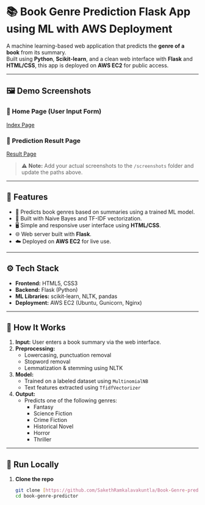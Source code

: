 # 📚 Book Genre Prediction Flask App using ML with AWS Deployment

A machine learning-based web application that predicts the **genre of a book** from its summary.  
Built using **Python**, **Scikit-learn**, and a clean web interface with **Flask** and **HTML/CSS**, this app is deployed on **AWS EC2** for public access.

---

## 🖼️ Demo Screenshots

### 🔹 Home Page (User Input Form)
[Index Page](images/index_page.png)
### 🔹 Prediction Result Page
[Result Page](images/result_page.png)

> ⚠️ **Note:** Add your actual screenshots to the `/screenshots` folder and update the paths above.

---

## 🚀 Features

- 📖 Predicts book genres based on summaries using a trained ML model.
- 🧠 Built with Naive Bayes and TF-IDF vectorization.
- 🖥️ Simple and responsive user interface using **HTML/CSS**.
- 🌐 Web server built with **Flask**.
- ☁️ Deployed on **AWS EC2** for live use.

---

## ⚙️ Tech Stack

- **Frontend:** HTML5, CSS3
- **Backend:** Flask (Python)
- **ML Libraries:** scikit-learn, NLTK, pandas
- **Deployment:** AWS EC2 (Ubuntu, Gunicorn, Nginx)

---

## 🧠 How It Works

1. **Input:** User enters a book summary via the web interface.
2. **Preprocessing:**
   - Lowercasing, punctuation removal
   - Stopword removal
   - Lemmatization & stemming using NLTK
3. **Model:**
   - Trained on a labeled dataset using `MultinomialNB`
   - Text features extracted using `TfidfVectorizer`
4. **Output:**
   - Predicts one of the following genres:
     - Fantasy
     - Science Fiction
     - Crime Fiction
     - Historical Novel
     - Horror
     - Thriller

---

## 🧪 Run Locally

1. **Clone the repo**
   ```bash
   git clone [https://github.com/SakethRamkalavakuntla/Book-Genre-predictor-app.git]
   cd book-genre-predictor
